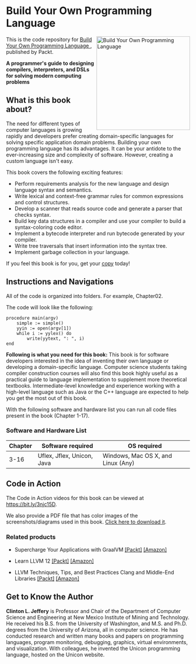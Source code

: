 # Build Your Own Programming Language 

<a href="https://www.packtpub.com/programming/build-your-own-programming-language?utm_source=github&utm_medium=repository&utm_campaign=9781800204805"><img src="https://static.packt-cdn.com/products/9781800204805/cover/smaller" alt="Build Your Own Programming Language " height="256px" align="right"></a>

This is the code repository for [Build Your Own Programming Language ](https://www.packtpub.com/programming/build-your-own-programming-language?utm_source=github&utm_medium=repository&utm_campaign=9781800204805), published by Packt.

**A programmer's guide to designing compilers, interpreters, and DSLs for solving modern computing problems**

## What is this book about?
The need for different types of computer languages is growing rapidly and developers prefer creating domain-specific languages for solving specific application domain problems. Building your own programming language has its advantages. It can be your antidote to the ever-increasing size and complexity of software. However, creating a custom language isn't easy. 

This book covers the following exciting features:
- Perform requirements analysis for the new language and design language syntax and semantics.
- Write lexical and context-free grammar rules for common expressions and control structures.
- Develop a scanner that reads source code and generate a parser that checks syntax.
- Build key data structures in a compiler and use your compiler to build a syntax-coloring code editor.
- Implement a bytecode interpreter and run bytecode generated by your compiler.
- Write tree traversals that insert information into the syntax tree.
- Implement garbage collection in your language.

If you feel this book is for you, get your [copy](https://www.amazon.com/dp/1800204809) today!


## Instructions and Navigations
All of the code is organized into folders. For example, Chapter02.

The code will look like the following:
```
procedure main(argv)
    simple := simple()
    yyin := open(argv[1])
    while i := yylex() do
        write(yytext, ": ", i)
end
```

**Following is what you need for this book:**
This book is for software developers interested in the idea of inventing their own language or developing a domain-specific language. Computer science students taking compiler construction courses will also find this book highly useful as a practical guide to language implementation to supplement more theoretical textbooks. Intermediate-level knowledge and experience working with a high-level language such as Java or the C++ language are expected to help you get the most out of this book.

With the following software and hardware list you can run all code files present in the book (Chapter 1-17).
### Software and Hardware List
| Chapter | Software required | OS required |
| -------- | ------------------------------------ | ----------------------------------- |
| 3-16 | Uflex, Jflex, Unicon, Java | Windows, Mac OS X, and Linux (Any) |

## Code in Action
The Code in Action videos for this book can be viewed at https://bit.ly/3njc15D.

We also provide a PDF file that has color images of the screenshots/diagrams used in this book. [Click here to download it](https://static.packt-cdn.com/downloads/9781800204805_ColorImages.pdf).

### Related products
* Supercharge Your Applications with GraalVM  [[Packt]](https://www.packtpub.com/product/supercharge-your-applications-with-graalvm/9781800564909?utm_source=github&utm_medium=repository&utm_campaign=9781800564909) [[Amazon]](https://www.amazon.com/dp/1800564902)

* Learn LLVM 12  [[Packt]](https://www.packtpub.com/product/learn-llvm-12/9781839213502?utm_source=github&utm_medium=repository&utm_campaign=9781839213502) [[Amazon]](https://www.amazon.com/dp/1839213507)

* LLVM Techniques, Tips, and Best Practices Clang and Middle-End Libraries  [[Packt]](https://www.packtpub.com/product/llvm-techniques-tips-and-best-practices-clang-and-middle-end-libraries/9781838824952?utm_source=github&utm_medium=repository&utm_campaign=9781838824952) [[Amazon]](https://www.amazon.com/dp/1838824952)


## Get to Know the Author
**Clinton L. Jeffery**
is Professor and Chair of the Department of Computer Science and Engineering at New Mexico Institute of Mining and Technology. He received his B.S. from the University of Washington, and M.S. and Ph.D. degrees from the University of Arizona, all in computer science. He has conducted research and written many books and papers on programming languages, program monitoring, debugging, graphics, virtual environments, and visualization. With colleagues, he invented the Unicon programming language, hosted on the Unicon website.

